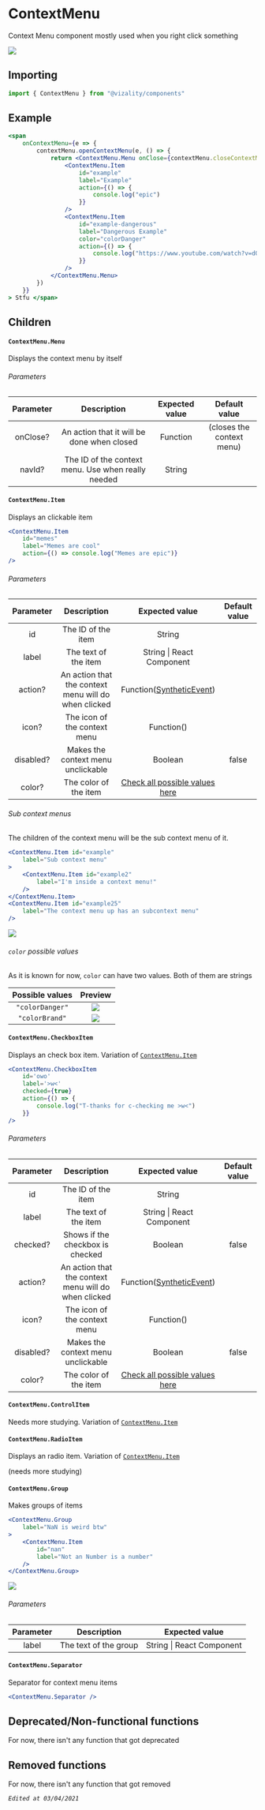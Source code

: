 # ContextMenu

Context Menu component mostly used when you right click something

![](https://auser.foundyour.info/95C8Ed9.png)

## Importing

```jsx
import { ContextMenu } from "@vizality/components"
```



## Example

```jsx
<span
    onContextMenu={e => {
        contextMenu.openContextMenu(e, () => {
    		return <ContextMenu.Menu onClose={contextMenu.closeContextMenu}>
				<ContextMenu.Item
        			id="example"
					label="Example"
					action={() => {
						console.log("epic")
					}}
				/>
		        <ContextMenu.Item
    	    		id="example-dangerous"
					label="Dangerous Example"
					color="colorDanger"
					action={() => {
						console.log("https://www.youtube.com/watch?v=dQw4w9WgXcQ")
					}}
				/>
			</ContextMenu.Menu>
		})
    }}
> Stfu </span>
```



## Children

#### `ContextMenu.Menu`

Displays the context menu by itself

###### Parameters

| Parameter |                    Description                     | Expected value |       Default value       |
| :-------: | :------------------------------------------------: | :------------: | :-----------------------: |
| onClose?  |     An action that it will be done when closed     |    Function    | (closes the context menu) |
|  navId?   | The ID of the context menu. Use when really needed |     String     |                           |

#### `ContextMenu.Item`

Displays an clickable item

```jsx
<ContextMenu.Item
    id="memes"
	label="Memes are cool"
    action={() => console.log("Memes are epic")}
/>
```



###### Parameters

| Parameter |                     Description                      |                        Expected value                        | Default value |
| :-------: | :--------------------------------------------------: | :----------------------------------------------------------: | :-----------: |
|    id     |                  The ID of the item                  |                            String                            |               |
|   label   |                 The text of the item                 |                  String \| React Component                   |               |
|  action?  | An action that the context menu will do when clicked | Function([SyntheticEvent](https://pt-br.reactjs.org/docs/events.html)) |               |
|   icon?   |             The icon of the context menu             |                 Function()<React Component>                  |               |
| disabled? |          Makes the context menu unclickable          |                           Boolean                            |     false     |
|  color?   |                The color of the item                 |   [Check all possible values here](#color-possible-values)   |               |

###### Sub context menus

The children of the context menu will be the sub context menu of it.

```jsx
<ContextMenu.Item id="example"
	label="Sub context menu"
>
	<ContextMenu.Item id="example2"
		label="I'm inside a context menu!"
	/>
</ContextMenu.Item>
<ContextMenu.Item id="example25"
	label="The context menu up has an subcontext menu"
/>
```

![](https://auser-have-some.viruses-to.download/04BEa44.png)

###### `color` possible values

As it is known for now, `color` can have two values. Both of them are strings

| Possible values |                           Preview                            |
| :-------------: | :----------------------------------------------------------: |
| `"colorDanger"` |   ![](https://message-logger.is-bannable.xyz/4da0A0c.png)    |
| `"colorBrand"`  | ![](https://auser-have-some.viruses-to.download/AC3eFfc.png) |



#### `ContextMenu.CheckboxItem`

Displays an check box item. Variation of [`ContextMenu.Item`](#contextmenuitem)

```jsx
<ContextMenu.CheckboxItem
    id='owo'
	label='>w<'
	checked={true}
	action={() => {
        console.log("T-thanks for c-checking me >w<")
	}}
/>
```



###### Parameters

| Parameter |                     Description                      |                        Expected value                        | Default value |
| :-------: | :--------------------------------------------------: | :----------------------------------------------------------: | :-----------: |
|    id     |                  The ID of the item                  |                            String                            |               |
|   label   |                 The text of the item                 |                  String \| React Component                   |               |
| checked?  |           Shows if the checkbox is checked           |                           Boolean                            |     false     |
|  action?  | An action that the context menu will do when clicked | Function([SyntheticEvent](https://pt-br.reactjs.org/docs/events.html)) |               |
|   icon?   |             The icon of the context menu             |                 Function()<React Component>                  |               |
| disabled? |          Makes the context menu unclickable          |                           Boolean                            |     false     |
|  color?   |                The color of the item                 |   [Check all possible values here](#color-possible-values)   |               |

#### `ContextMenu.ControlItem`

Needs more studying. Variation of [`ContextMenu.Item`](#contextmenuitem)

#### `ContextMenu.RadioItem`

Displays an radio item. Variation of [`ContextMenu.Item`](#contextmenuitem)

(needs more studying)

#### `ContextMenu.Group`

Makes groups of items

```jsx
<ContextMenu.Group
	label="NaN is weird btw"
>
    <ContextMenu.Item
	    id="nan"
		label="Not an Number is a number"
	/>
</ContextMenu.Group>
```

![](https://guys.i-hacked.financial/80FEBff.png)

###### Parameters

| Parameter |      Description      |      Expected value       |
| :-------: | :-------------------: | :-----------------------: |
|   label   | The text of the group | String \| React Component |

#### `ContextMenu.Separator`

Separator for context menu items

```jsx
<ContextMenu.Separator />
```



## Deprecated/Non-functional functions

For now, there isn't any function that got deprecated



## Removed functions

For now, there isn't any function that got removed



*`Edited at 03/04/2021`*

